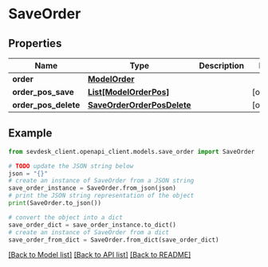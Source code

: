# SaveOrder


## Properties

Name | Type | Description | Notes
------------ | ------------- | ------------- | -------------
**order** | [**ModelOrder**](ModelOrder.md) |  | 
**order_pos_save** | [**List[ModelOrderPos]**](ModelOrderPos.md) |  | [optional] 
**order_pos_delete** | [**SaveOrderOrderPosDelete**](SaveOrderOrderPosDelete.md) |  | [optional] 

## Example

```python
from sevdesk_client.openapi_client.models.save_order import SaveOrder

# TODO update the JSON string below
json = "{}"
# create an instance of SaveOrder from a JSON string
save_order_instance = SaveOrder.from_json(json)
# print the JSON string representation of the object
print(SaveOrder.to_json())

# convert the object into a dict
save_order_dict = save_order_instance.to_dict()
# create an instance of SaveOrder from a dict
save_order_from_dict = SaveOrder.from_dict(save_order_dict)
```
[[Back to Model list]](../README.md#documentation-for-models) [[Back to API list]](../README.md#documentation-for-api-endpoints) [[Back to README]](../README.md)


